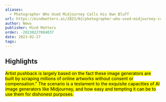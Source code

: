 ```yaml
---
aliases:
  - Photographer Who Used Midjourney Calls His Own Bluff
url: https://mindmatters.ai/2023/02/photographer-who-used-midjourney-calls-his-own-bluff/
author: News
publisher: Mind Matters
order: -20230227084037
date: 2023-02-27
tags:
---
```


## Highlights
<mark>Artist pushback is largely based on the fact these image generators are built by scraping millions of online artworks without consent or compensation.” The scenario is a testament to the exquisite capacities of AI image generators like Midjourney, and how easy and tempting it can be to use them for dishonest purposes.</mark>

